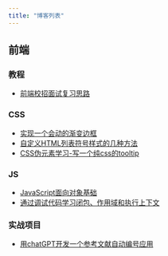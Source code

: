 ```yaml
---
title: "博客列表"
---
```


## 前端

### 教程
<!-- - [前端开发入门学习路线-附资料推荐](/posts/前端开发入门学习路线-附资料推荐)
- [前端开发进阶学习路线-附资料推荐](/posts/前端开发进阶学习路线-附资料推荐) -->
- [前端校招面试复习思路](/posts/前端校招面试复习思路)

### CSS

- [实现一个会动的渐变边框](/posts/实现一个会动的渐变边框)
- [自定义HTML列表符号样式的几种方法](/posts/自定义html列表符号样式的几种方法)
- [CSS伪元素学习-写一个纯css的tooltip](/posts/css伪元素学习-写一个纯css的tooltip)
  
### JS

- [JavaScript面向对象基础](/posts/javascript面向对象基础)
- [通过调试代码学习闭包、作用域和执行上下文](/posts/通过调试代码学习闭包作用域和执行上下文)

### 实战项目

- [用chatGPT开发一个参考文献自动编号应用](/posts/用chatGPT开发一个参考文献自动编号应用)
